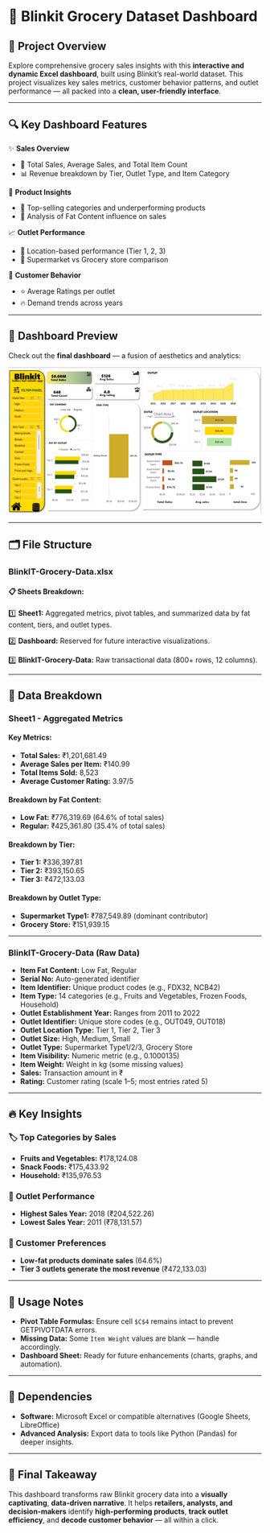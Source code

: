 # 🛒 Blinkit Grocery Dataset Dashboard

## 🎉 Project Overview
Explore comprehensive grocery sales insights with this **interactive and dynamic Excel dashboard**, built using Blinkit’s real-world dataset. This project visualizes key sales metrics, customer behavior patterns, and outlet performance — all packed into a **clean, user-friendly interface**.

---

## 🔍 Key Dashboard Features

✨ **Sales Overview**
- 💸 Total Sales, Average Sales, and Total Item Count
- 📊 Revenue breakdown by Tier, Outlet Type, and Item Category

📌 **Product Insights**
- 🥇 Top-selling categories and underperforming products
- 🔬 Analysis of Fat Content influence on sales

📈 **Outlet Performance**
- 📍 Location-based performance (Tier 1, 2, 3)
- 🏪 Supermarket vs Grocery store comparison

👥 **Customer Behavior**
- ⭐ Average Ratings per outlet
- 🔥 Demand trends across years

---

## 📸 Dashboard Preview
Check out the **final dashboard** — a fusion of aesthetics and analytics:


![Blinkit Dashboard Updated](https://github.com/Bhawnadhaka/Blinkit_excel_DashBoard/blob/main/Screenshot%202025-03-16%20010436.png)

---

## 🗂 File Structure

### BlinkIT-Grocery-Data.xlsx

#### 📋 Sheets Breakdown:

1️⃣ **Sheet1:** Aggregated metrics, pivot tables, and summarized data by fat content, tiers, and outlet types.

2️⃣ **Dashboard:** Reserved for future interactive visualizations.

3️⃣ **BlinkIT-Grocery-Data:** Raw transactional data (800+ rows, 12 columns).

---

## 🧠 Data Breakdown

### **Sheet1 - Aggregated Metrics**

#### **Key Metrics:**
- **Total Sales:** ₹1,201,681.49
- **Average Sales per Item:** ₹140.99
- **Total Items Sold:** 8,523
- **Average Customer Rating:** 3.97/5

#### **Breakdown by Fat Content:**
- **Low Fat:** ₹776,319.69 (64.6% of total sales)
- **Regular:** ₹425,361.80 (35.4% of total sales)

#### **Breakdown by Tier:**
- **Tier 1:** ₹336,397.81
- **Tier 2:** ₹393,150.65
- **Tier 3:** ₹472,133.03

#### **Breakdown by Outlet Type:**
- **Supermarket Type1:** ₹787,549.89 (dominant contributor)
- **Grocery Store:** ₹151,939.15

---

### **BlinkIT-Grocery-Data (Raw Data)**

- **Item Fat Content:** Low Fat, Regular
- **Serial No:** Auto-generated identifier
- **Item Identifier:** Unique product codes (e.g., FDX32, NCB42)
- **Item Type:** 14 categories (e.g., Fruits and Vegetables, Frozen Foods, Household)
- **Outlet Establishment Year:** Ranges from 2011 to 2022
- **Outlet Identifier:** Unique store codes (e.g., OUT049, OUT018)
- **Outlet Location Type:** Tier 1, Tier 2, Tier 3
- **Outlet Size:** High, Medium, Small
- **Outlet Type:** Supermarket Type1/2/3, Grocery Store
- **Item Visibility:** Numeric metric (e.g., 0.1000135)
- **Item Weight:** Weight in kg (some missing values)
- **Sales:** Transaction amount in ₹
- **Rating:** Customer rating (scale 1–5; most entries rated 5)

---

## 🔥 Key Insights

### 🏷️ Top Categories by Sales
- **Fruits and Vegetables:** ₹178,124.08
- **Snack Foods:** ₹175,433.92
- **Household:** ₹135,976.53

### 🏪 Outlet Performance
- **Highest Sales Year:** 2018 (₹204,522.26)
- **Lowest Sales Year:** 2011 (₹78,131.57)

### 🎯 Customer Preferences
- **Low-fat products dominate sales** (64.6%)
- **Tier 3 outlets generate the most revenue** (₹472,133.03)

---

## 🔧 Usage Notes

- **Pivot Table Formulas:** Ensure cell `$C$4` remains intact to prevent GETPIVOTDATA errors.
- **Missing Data:** Some `Item Weight` values are blank — handle accordingly.
- **Dashboard Sheet:** Ready for future enhancements (charts, graphs, and automation).

---

## 🔨 Dependencies

- **Software:** Microsoft Excel or compatible alternatives (Google Sheets, LibreOffice)
- **Advanced Analysis:** Export data to tools like Python (Pandas) for deeper insights.

---

## 🚀 Final Takeaway

This dashboard transforms raw Blinkit grocery data into a **visually captivating**, **data-driven narrative**. It helps **retailers, analysts, and decision-makers** identify **high-performing products**, **track outlet efficiency**, and **decode customer behavior** — all within a click.



